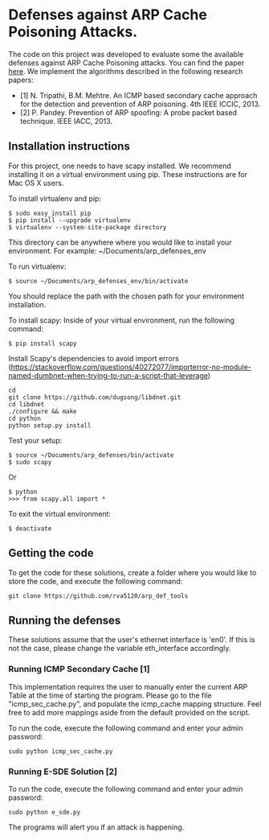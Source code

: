 # Defenses against ARP Cache Poisoning Attacks.
The code on this project was developed to evaluate some the available defenses against ARP Cache Poisoning attacks. You can find the paper [here](). We implement the algorithms described in the following research papers:
* [1] N. Tripathi, B.M. Mehtre. An ICMP based secondary cache approach for the detection and 
     prevention of ARP poisoning. 4th IEEE ICCIC, 2013.
* [2] P. Pandey. Prevention of ARP spoofing: A probe packet based technique. IEEE IACC, 2013.

## Installation instructions
For this project, one needs to have scapy installed. We recommend installing it on a virtual environment using pip. These instructions are for Mac OS X users.

To install virtualenv and pip:
```
$ sudo easy_install pip
$ pip install --upgrade virtualenv
$ virtualenv --system-site-package directory
```
This directory can be anywhere where you would like to install your environment. For example: ~/Documents/arp_defenses_env

To run virtualenv:
```
$ source ~/Documents/arp_defenses_env/bin/activate
```
You should replace the path with the chosen path for your environment installation.

To install scapy:
Inside of your virtual environment, run the following command:
```
$ pip install scapy
```

Install Scapy's dependencies to avoid import errors (https://stackoverflow.com/questions/40272077/importerror-no-module-named-dumbnet-when-trying-to-run-a-script-that-leverage)
```
cd
git clone https://github.com/dugsong/libdnet.git
cd libdnet
./configure && make
cd python
python setup.py install
```

Test your setup:
```
$ source ~/Documents/arp_defenses/bin/activate
$ sudo scapy
```
Or
```
$ python
>>> from scapy.all import *
```

To exit the virtual environment:
```
$ deactivate
```

## Getting the code
To get the code for these solutions, create a folder where you would like to store the code, and execute the following command:
```
git clone https://github.com/rva5120/arp_def_tools
```

## Running the defenses
These solutions assume that the user's ethernet interface is 'en0'. If this is not the case, please change the variable eth_interface accordingly.

### Running ICMP Secondary Cache [1]
This implementation requires the user to manually enter the current ARP Table at the time of starting the program. Please go to the file "icmp_sec_cache.py", and populate the icmp_cache mapping structure. Feel free to add more mappings aside from the default provided on the script.

To run the code, execute the following command and enter your admin password:
```
sudo python icmp_sec_cache.py
```

### Running E-SDE Solution [2]
To run the code, execute the following command and enter your admin password:
```
sudo python e_sde.py
```

The programs will alert you if an attack is happening.
